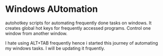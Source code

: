 Windows AUtomation
=======

autohotkey scripts for automating frequently done tasks on windows. It creates global hot keys for frequently accessed programs. Control one window from another window.

I hate using ALT+TAB frequently hence i started this journey of automating my windows tasks.  I will be updating it frquently.
